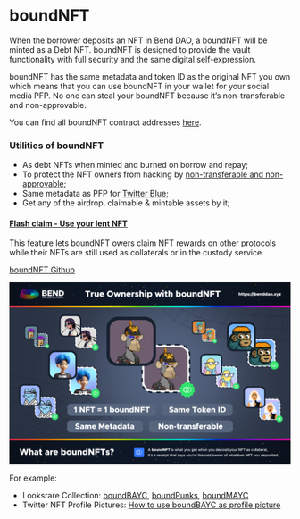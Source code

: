 # boundNFT



When the borrower deposits an NFT in Bend DAO, a boundNFT will be minted as a Debt NFT. boundNFT is designed to provide the vault functionality with full security and the same digital self-expression.

boundNFT has the same metadata and token ID as the original NFT you own which means that you can use boundNFT in your wallet for your social media PFP. No one can steal your boundNFT because it’s non-transferable and non-approvable.

You can find all boundNFT contract addresses [here](https://docs.benddao.xyz/developers/deployed-contracts/boundnft-protocol#boundnft-contracts).

### Utilities of boundNFT

* As debt NFTs when minted and burned on borrow and repay;
* To protect the NFT owners from hacking by [non-transferable and non-approvable](https://github.com/BoundNFT/boundnft-protocol/blob/main/contracts/protocol/BNFT.sol);
* Same metadata as PFP for [Twitter Blue](https://help.twitter.com/en/using-twitter/twitter-blue-labs#nft);
* Get any of the airdrop, claimable & mintable assets by it;

#### [Flash claim - Use your lent NFT](../user-guides/flashclaim.md)

This feature lets boundNFT owers claim NFT rewards on other protocols while their NFTs are still used as collaterals or in the custody service.

[boundNFT Github](https://github.com/BoundNFT/)

![](<../.gitbook/assets/boundNFT poster 0401.png>)

For example:

* Looksrare Collection: [boundBAYC](https://looksrare.org/collections/0xDBfD76AF2157Dc15eE4e57F3f942bB45Ba84aF24), [boundPunks](https://looksrare.org/collections/0x6c415673C79b31aCA38669AD9fb5cdb7012C0e8e), [boundMAYC](https://looksrare.org/collections/0x69f37e419bD1457d2a25ed3f5d418169caAe8D1F)
* Twitter NFT Profile Pictures: [How to use boundBAYC as profile picture](https://help.twitter.com/en/using-twitter/twitter-blue-labs#nft)

